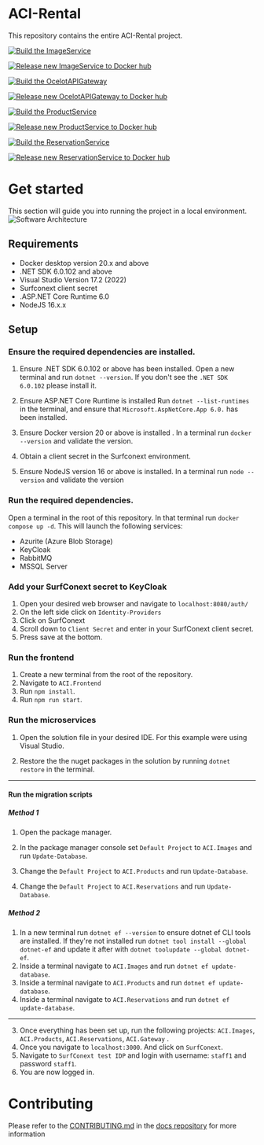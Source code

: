 # ACI-Rental
This repository contains the entire ACI-Rental project. 

[![Build the ImageService](https://github.com/ACI-Rental/backend/actions/workflows/build-image-service.yml/badge.svg)](https://github.com/ACI-Rental/backend/actions/workflows/build-image-service.yml)

[![Release new ImageService to Docker hub](https://github.com/ACI-Rental/backend/actions/workflows/release-image-service.yml/badge.svg)](https://github.com/ACI-Rental/backend/actions/workflows/release-image-service.yml)

[![Build the OcelotAPIGateway](https://github.com/ACI-Rental/backend/actions/workflows/build-api-gateway.yml/badge.svg)](https://github.com/ACI-Rental/backend/actions/workflows/build-api-gateway.yml)

[![Release new OcelotAPIGateway to Docker hub](https://github.com/ACI-Rental/backend/actions/workflows/release-api-gateway.yml/badge.svg)](https://github.com/ACI-Rental/backend/actions/workflows/release-api-gateway.yml)

[![Build the ProductService](https://github.com/ACI-Rental/backend/actions/workflows/build-product-service.yml/badge.svg)](https://github.com/ACI-Rental/backend/actions/workflows/build-product-service.yml)

[![Release new ProductService to Docker hub](https://github.com/ACI-Rental/backend/actions/workflows/release-product-service.yml/badge.svg)](https://github.com/ACI-Rental/backend/actions/workflows/release-product-service.yml)

[![Build the ReservationService](https://github.com/ACI-Rental/backend/actions/workflows/build-reservation-service.yml/badge.svg)](https://github.com/ACI-Rental/backend/actions/workflows/build-reservation-service.yml)

[![Release new ReservationService to Docker hub](https://github.com/ACI-Rental/backend/actions/workflows/release-reservation-service.yml/badge.svg)](https://github.com/ACI-Rental/backend/actions/workflows/release-reservation-service.yml)

# Get started
This section will guide you into running the project in a local environment. 
![Software Architecture](https://i.imgur.com/4s6zQk8.png)
## Requirements
 - Docker desktop version 20.x and above
 - .NET SDK 6.0.102 and above
 - Visual Studio Version 17.2 (2022)
 - Surfconext client secret
 - .ASP.NET Core Runtime 6.0
 - NodeJS 16.x.x

## Setup
### Ensure the required dependencies are installed. 
1. Ensure .NET SDK 6.0.102 or above has been installed. 
Open a new terminal and run `dotnet --version`. If you don't see the `.NET SDK 6.0.102` please install it.

2. Ensure ASP.NET Core Runtime is installed 
Run `dotnet --list-runtimes` in the terminal, and ensure that `Microsoft.AspNetCore.App 6.0.` has been installed.

3. Ensure Docker version 20 or above is installed .
In a terminal run `docker --version` and validate the version.
4. Obtain a client secret in the Surfconext environment.
5. Ensure NodeJS version 16 or above is installed.
In a terminal run `node --version` and validate the version

### Run the required dependencies.
Open a terminal in the root of this repository. In that terminal run `docker compose up -d`. This will launch the following services: 
- Azurite (Azure Blob Storage)
- KeyCloak
- RabbitMQ
- MSSQL Server

### Add your SurfConext secret to KeyCloak
1. Open your desired web browser and navigate to `localhost:8080/auth/`
2. On the left side click on `Identity-Providers`
3. Click on SurfConext
4. Scroll down to `Client Secret` and enter in your SurfConext client secret.
5. Press save at the bottom.

### Run the frontend
1. Create a new terminal from the root of the repository.
2. Navigate to `ACI.Frontend`
3. Run `npm install`.
4. Run `npm run start`.

### Run the microservices
1. Open the solution file in your desired IDE. For this example were using Visual Studio.

2. Restore the the nuget packages in the solution by running `dotnet restore` in the terminal.

---
#### Run the migration scripts
##### Method 1
1. Open the package manager.

2. In the package manager console set `Default Project` to `ACI.Images` and run `Update-Database`.

3. Change the `Default Project` to `ACI.Products` and run `Update-Database`.

4. Change the `Default Project` to `ACI.Reservations` and run `Update-Database`.

##### Method 2
1. In a new terminal run `dotnet ef --version` to ensure dotnet ef CLI tools are installed. 
If they're not installed run `dotnet tool install --global dotnet-ef` and update it after with `dotnet toolupdate --global dotnet-ef`. 
2. Inside a terminal navigate to `ACI.Images` and run `dotnet ef update-database`.
4. Inside a terminal navigate to `ACI.Products` and run `dotnet ef update-database`.
5. Inside a terminal navigate to `ACI.Reservations` and run `dotnet ef update-database`.

---
3. Once everything has been set up, run the following projects: `ACI.Images`, `ACI.Products`, `ACI.Reservations`, `ACI.Gateway` .
4. Once you navigate to `localhost:3000`. And click on `SurfConext`.
5. Navigate to `SurfConext test IDP` and login with username: `staff1` and password `staff1`.
6. You are now logged in.

# Contributing
Please refer to the [CONTRIBUTING.md](https://github.com/ACI-Rental/docs/blob/main/CONTRIBUTING.md) in the [docs repository](https://github.com/ACI-Rental/docs) for more information
